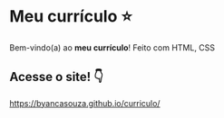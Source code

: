 # Meu currículo ⭐

Bem-vindo(a) ao **meu currículo**! Feito com HTML, CSS

## Acesse o site! 👇

https://byancasouza.github.io/curriculo/

